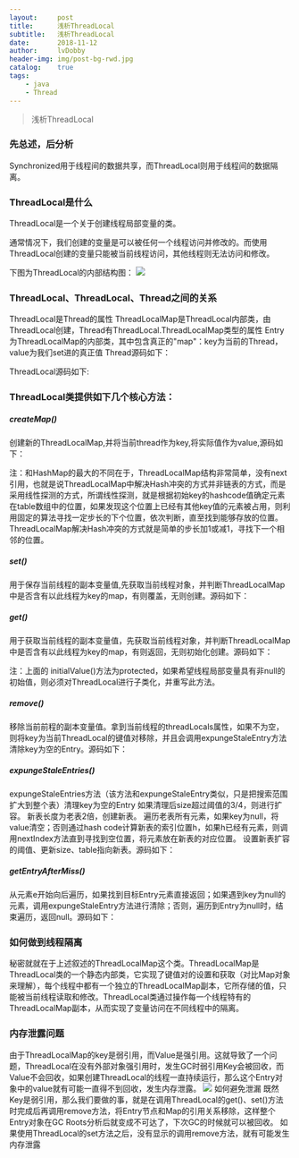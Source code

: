 ```yaml
---
layout:     post
title:      浅析ThreadLocal
subtitle:   浅析ThreadLocal
date:       2018-11-12
author:     lvDobby
header-img: img/post-bg-rwd.jpg
catalog:    true
tags:
    - java
    - Thread
---
```


> 浅析ThreadLocal

### 先总述，后分析
Synchronized用于线程间的数据共享，而ThreadLocal则用于线程间的数据隔离。

### ThreadLocal是什么
ThreadLocal是一个关于创建线程局部变量的类。

通常情况下，我们创建的变量是可以被任何一个线程访问并修改的。而使用ThreadLocal创建的变量只能被当前线程访问，其他线程则无法访问和修改。

下图为ThreadLocal的内部结构图：
![](https://timgsa.baidu.com/timg?image&quality=80&size=b9999_10000&sec=1542019650767&di=7f0c68b5a04cdc1ebd5476bd5fec5ee7&imgtype=0&src=http%3A%2F%2Fimage.bubuko.com%2Finfo%2F201810%2F20181030182602401788.png)

### ThreadLocal、ThreadLocal、Thread之间的关系
ThreadLocal是Thread的属性
ThreadLocalMap是ThreadLocal内部类，由ThreadLocal创建，Thread有ThreadLocal.ThreadLocalMap类型的属性
Entry为ThreadLocalMap的内部类，其中包含真正的"map"：key为当前的Thread，value为我们set进的真正值
Thread源码如下：

ThreadLocal源码如下:

### ThreadLocal类提供如下几个核心方法：
##### createMap()
创建新的ThreadLocalMap,并将当前thread作为key,将实际值作为value,源码如下：

注：和HashMap的最大的不同在于，ThreadLocalMap结构非常简单，没有next引用，也就是说ThreadLocalMap中解决Hash冲突的方式并非链表的方式，而是采用线性探测的方式，所谓线性探测，就是根据初始key的hashcode值确定元素在table数组中的位置，如果发现这个位置上已经有其他key值的元素被占用，则利用固定的算法寻找一定步长的下个位置，依次判断，直至找到能够存放的位置。
ThreadLocalMap解决Hash冲突的方式就是简单的步长加1或减1，寻找下一个相邻的位置。

##### set()
用于保存当前线程的副本变量值,先获取当前线程对象，并判断ThreadLocalMap中是否含有以此线程为key的map，有则覆盖，无则创建。源码如下：

##### get()
用于获取当前线程的副本变量值，先获取当前线程对象，并判断ThreadLocalMap中是否含有以此线程为key的map，有则返回，无则初始化创建。源码如下：

注：上面的 initialValue()方法为protected，如果希望线程局部变量具有非null的初始值，则必须对ThreadLocal进行子类化，并重写此方法。
##### remove()
移除当前前程的副本变量值。拿到当前线程的threadLocals属性，如果不为空，则将key为当前ThreadLocal的键值对移除，并且会调用expungeStaleEntry方法清除key为空的Entry。源码如下：

##### expungeStaleEntries()
expungeStaleEntries方法（该方法和expungeStaleEntry类似，只是把搜索范围扩大到整个表）清理key为空的Entry
如果清理后size超过阈值的3/4，则进行扩容。
新表长度为老表2倍，创建新表。
遍历老表所有元素，如果key为null，将value清空；否则通过hash code计算新表的索引位置h，如果h已经有元素，则调用nextIndex方法直到寻找到空位置，将元素放在新表的对应位置。
设置新表扩容的阈值、更新size、table指向新表。源码如下：

##### getEntryAfterMiss()
从元素e开始向后遍历，如果找到目标Entry元素直接返回；如果遇到key为null的元素，调用expungeStaleEntry方法进行清除；否则，遍历到Entry为null时，结束遍历，返回null。源码如下：

### 如何做到线程隔离
秘密就就在于上述叙述的ThreadLocalMap这个类。ThreadLocalMap是ThreadLocal类的一个静态内部类，它实现了键值对的设置和获取（对比Map对象来理解），每个线程中都有一个独立的ThreadLocalMap副本，它所存储的值，只能被当前线程读取和修改。ThreadLocal类通过操作每一个线程特有的ThreadLocalMap副本，从而实现了变量访问在不同线程中的隔离。

### 内存泄露问题
由于ThreadLocalMap的key是弱引用，而Value是强引用。这就导致了一个问题，ThreadLocal在没有外部对象强引用时，发生GC时弱引用Key会被回收，而Value不会回收，如果创建ThreadLocal的线程一直持续运行，那么这个Entry对象中的value就有可能一直得不到回收，发生内存泄露。
![](https://pic3.zhimg.com/v2-e57c1f07829acb9f53b0c650d78e566a_r.jpg)
如何避免泄漏
既然Key是弱引用，那么我们要做的事，就是在调用ThreadLocal的get()、set()方法时完成后再调用remove方法，将Entry节点和Map的引用关系移除，这样整个Entry对象在GC Roots分析后就变成不可达了，下次GC的时候就可以被回收。
如果使用ThreadLocal的set方法之后，没有显示的调用remove方法，就有可能发生内存泄露


